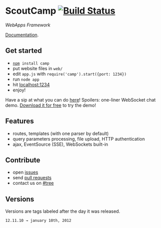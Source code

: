# ScoutCamp [![Build Status](https://img.shields.io/travis/espadrine/sc.svg)](https://travis-ci.org/espadrine/sc)

*WebApps Framework*

[Documentation](https://github.com/espadrine/sc/tree/master/doc/Readme.md).

## Get started

- <code>[npm](http://nodejs.org) install camp</code>
- put website files in `web/`
- edit `app.js` with `require('camp').start({port: 1234})`
- run `node app`
- hit [localhost:1234](http://[::0]:1234)
- enjoy!

Have a sip at what you can do [here](https://github.com/espadrine/sc/blob/master/app.js)!
Spoilers: one-liner WebSocket chat demo.
[Download it for free](https://github.com/espadrine/sc/zipball/master) to try
the demo!

## Features

- routes, templates (with one parser by default)
- query parameters processing, file upload, HTTP authentication
- ajax, EventSource (SSE), WebSockets built-in

## Contribute

- open [issues](https://github.com/espadrine/sc/issues)
- send [pull requests](http://help.github.com/send-pull-requests/)
- contact us on [#tree](irc://irc.freenode.net/#tree)

## Versions

Versions are tags labeled after the day it was released.

    12.11.10 → january 10th, 2012

